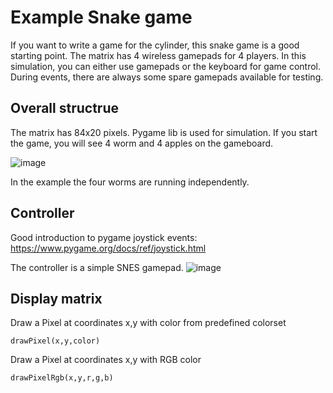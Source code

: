 # Example Snake game
If you want to write a game for the cylinder, this snake game is a good starting point. The matrix has 4 wireless gamepads for 4 players. In this simulation, you can either use gamepads or the keyboard for game control. During events, there are always some spare gamepads available for testing.

## Overall structrue
The matrix has 84x20 pixels. Pygame lib is used for simulation. If you start the game, you will see 4 worm and 4 apples on the gameboard.

![image](https://github.com/makeTVee/BigMatrixCylinder/assets/18531000/3c87d8c4-69cc-4569-bf73-179914cd8065)

In the example the four worms are running independently.

## Controller
Good introduction to pygame joystick events: 
https://www.pygame.org/docs/ref/joystick.html

The controller is a simple SNES gamepad.
![image](https://github.com/makeTVee/BigMatrixCylinder/assets/18531000/75ec01f1-1e12-43b6-b77d-a1c54df0b9b7)

## Display matrix

Draw a Pixel at coordinates x,y with color from predefined colorset 
```
drawPixel(x,y,color)
```

Draw a Pixel at coordinates x,y with RGB color
```
drawPixelRgb(x,y,r,g,b)
```
